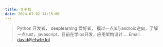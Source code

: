 ```yaml
---
title: 关于我
date: 2024-07-02 14:15:00
---
```



> Python 开发者， deeplearning 爱好者， 摸过一点js与android逆向，了解一点rust，javascript，目前在学ios开发，应用架构设计 ...
> Email: david@efwfe.lol

